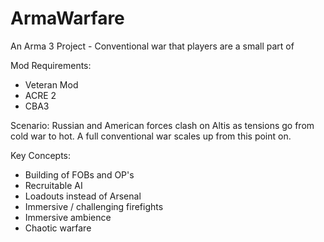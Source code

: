 # ArmaWarfare
An Arma 3 Project - Conventional war that players are a small part of

Mod Requirements: 
- Veteran Mod 
- ACRE 2
- CBA3

Scenario: 
Russian and American forces clash on Altis as tensions go from cold war to hot. A full conventional war scales up from this point on.

Key Concepts: 
- Building of FOBs and OP's
- Recruitable AI
- Loadouts instead of Arsenal
- Immersive / challenging firefights
- Immersive ambience
- Chaotic warfare
